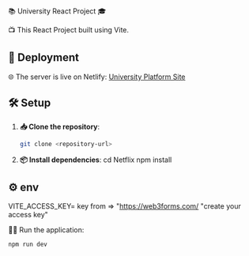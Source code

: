 📚 University React Project 🎓

📺 This React Project built using Vite.

## 🚀 Deployment

🌐 The server is live on Netlify: [University Platform Site](https://universityplatformapp.netlify.app/)

## 🛠️ Setup

1. **📥 Clone the repository**:
   ```bash
   git clone <repository-url>
   ```
2. **📦 Install dependencies**:
   cd Netflix
   npm install

## ⚙️ env

VITE_ACCESS_KEY= key from => "https://web3forms.com/ "create your access key"

🏃‍♂️ Run the application:

```bash
npm run dev
```
